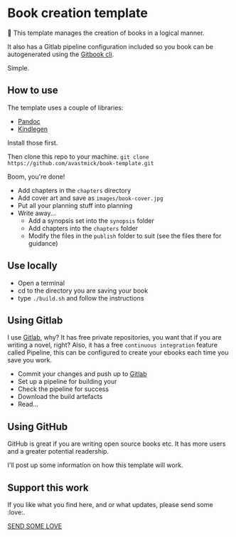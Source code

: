 
# Book creation template 
 
:book: This template manages the creation of books in a logical manner.

It also has a Gitlab pipeline configuration included so you book can be autogenerated using the [Gitbook cli](https://github.com/GitbookIO/gitbook-cli).

Simple.

## How to use

The template uses a couple of libraries:

- [Pandoc](http://pandoc.org)
- [Kindlegen](https://www.amazon.com/gp/feature.html?ie=UTF8&docId=1000765211)

Install those first.

Then clone this repo to your machine. `git clone https://github.com/avastmick/book-template.git`

Boom, you're done!

- Add chapters in the `chapters` directory
- Add cover art and save as `images/book-cover.jpg`
- Put all your planning stuff into planning
- Write away...
    + Add a synopsis set into the `synopsis` folder
    + Add chapters into the `chapters` folder
    + Modify the files in the `publish` folder to suit (see the files there for guidance)

## Use locally

- Open a terminal
- cd to the directory you are saving your book
- type `./build.sh` and follow the instructions

## Using Gitlab

I use [Gitlab](http://gitlab.com), why? It has free private repositories, you want that if you are writing a novel, right? Also, it has a free `continuous integration` feature called Pipeline, this can be configured to create your ebooks each time you save you work.

- Commit your changes and push up to [Gitlab](http://gitlab.com)
- Set up a pipeline for building your
- Check the pipeline for success
- Download the build artefacts 
- Read...

## Using GitHub

GitHub is great if you are writing open source books etc. It has more users and a greater potential readership.

I'll post up some information on how this template will work.

## Support this work

If you like what you find here, and or what updates, please send some :love:.

[SEND SOME LOVE](http://www.avastmick.io/donate)

